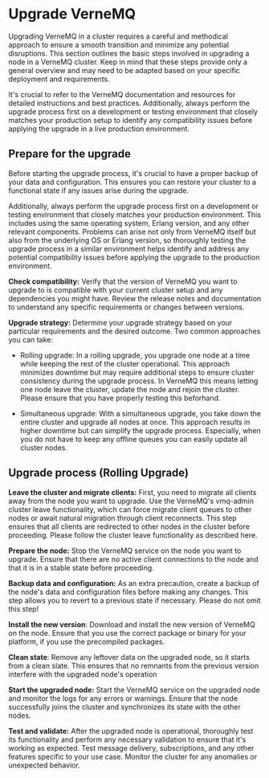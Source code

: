 # Upgrade VerneMQ
Upgrading VerneMQ in a cluster requires a careful and methodical approach to ensure a smooth transition and minimize any potential disruptions. This section outlines the basic steps involved in upgrading a node in a VerneMQ cluster. Keep in mind that these steps provide only a general overview and may need to be adapted based on your specific deployment and requirements. 

It's crucial to refer to the VerneMQ documentation and resources for detailed instructions and best practices. Additionally, always perform the upgrade process first on a development or testing environment that closely matches your production setup to identify any compatibility issues before applying the upgrade in a live production environment. 

## Prepare for the upgrade
Before starting the upgrade process, it's crucial to have a proper backup of your data and configuration. This ensures you can restore your cluster to a functional state if any issues arise during the upgrade. 

Additionally, always perform the upgrade process first on a development or testing environment that closely matches your production environment. This includes using the same operating system, Erlang version, and any other relevant components. Problems can arise not only from VerneMQ itself but also from the underlying OS or Erlang version, so thoroughly testing the upgrade process in a similar environment helps identify and address any potential compatibility issues before applying the upgrade to the production environment.

**Check compatibility:**
Verify that the version of VerneMQ you want to upgrade to is compatible with your current cluster setup and any dependencies you might have. Review the release notes and documentation to understand any specific requirements or changes between versions.

**Upgrade strategy:** 
Determine your upgrade strategy based on your particular requirements and the desired outcome. Two common approaches you can take:

- Rolling upgrade: In a rolling upgrade, you upgrade one node at a time while keeping the rest of the cluster operational. This approach minimizes downtime but may require additional steps to ensure cluster consistency during the upgrade process. In VerneMQ this means letting one node leave the cluster, update the node and rejoin the cluster. Please ensure that you have properly testing this beforhand.

- Simultaneous upgrade: With a simultaneous upgrade, you take down the entire cluster and upgrade all nodes at once. This approach results in higher downtime but can simplify the upgrade process. Especially, when you do not have to keep any offline queues you can easily update all cluster nodes.

## Upgrade process (Rolling Upgrade)
**Leave the cluster and migrate clients:**
First, you need to migrate all clients away from the node you want to upgrade. Use the VerneMQ's vmq-admin cluster leave functionality, which can force migrate client queues to other nodes or await natural migration through client reconnects. This step ensures that all clients are redirected to other nodes in the cluster before proceeding. Please follow the cluster leave functionality as described here. 

**Prepare the node:**
Stop the VerneMQ service on the node you want to upgrade. Ensure that there are no active client connections to the node and that it is in a stable state before proceeding.

**Backup data and configuration:**
As an extra precaution, create a backup of the node's data and configuration files before making any changes. This step allows you to revert to a previous state if necessary. Please do not omit this step!

**Install the new version**:
Download and install the new version of VerneMQ on the node. Ensure that you use the correct package or binary for your platform, if you use the precompiled packages.

**Clean state**:
Remove any leftover data on the upgraded node, so it starts from a clean slate. This ensures that no remnants from the previous version interfere with the upgraded node's operation

**Start the upgraded node:**
Start the VerneMQ service on the upgraded node and monitor the logs for any errors or warnings. Ensure that the node successfully joins the cluster and synchronizes its state with the other nodes.

**Test and validate:**
After the upgraded node is operational, thoroughly test its functionality and perform any necessary validation to ensure that it's working as expected. Test message delivery, subscriptions, and any other features specific to your use case. Monitor the cluster for any anomalies or unexpected behavior.


